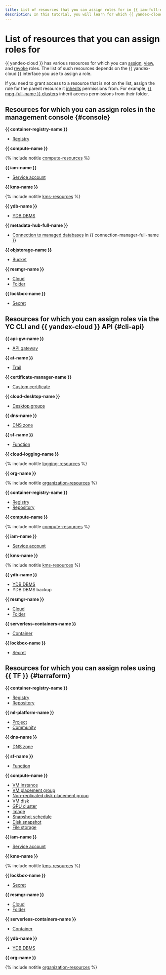 ```yaml
---
title: List of resources that you can assign roles for in {{ iam-full-name }}
description: In this tutorial, you will learn for which {{ yandex-cloud }} resources you can assign roles.
---
```


# List of resources that you can assign roles for


{{ yandex-cloud }} has various resources for which you can [assign](../../operations/roles/grant.md), [view](../../operations/roles/get-assigned-roles.md), and [revoke](../../operations/roles/revoke.md) roles. The list of such resources depends on the {{ yandex-cloud }} interface you use to assign a role.

If you need to grant access to a resource that is not on the list, assign the role for the parent resource it [inherits](index.md#inheritance) permissions from. For example, [{{ mpg-full-name }} clusters](../../../managed-postgresql/concepts/index.md) inherit access permissions from their folder.

## Resources for which you can assign roles in the management console {#console}

**{{ container-registry-name }}**
* [Registry](../../../container-registry/operations/roles/grant.md)

**{{ compute-name }}**

{% include notitle [compute-resources](../../../_includes/iam/resources-with-access-control/compute.md) %}

**{{ iam-name }}**
* [Service account](../../operations/sa/assign-role-for-sa.md)

**{{ kms-name }}**

{% include notitle [kms-resources](../../../_includes/iam/resources-with-access-control/kms.md) %}

**{{ ydb-name }}**
* [YDB DBMS](../../../ydb/operations/manage-databases.md#add-access-binding)

**{{ metadata-hub-full-name }}**
* [Connection to managed databases](../../../metadata-hub/operations/connection-access.md) in {{ connection-manager-full-name }}

**{{ objstorage-name }}**
* [Bucket](../../../storage/operations/buckets/iam-access.md)

**{{ resmgr-name }}**
* [Cloud](../../../resource-manager/operations/cloud/set-access-bindings.md)
* [Folder](../../../resource-manager/operations/folder/set-access-bindings.md)

**{{ lockbox-name }}**
* [Secret](../../../lockbox/operations/secret-access.md)

## Resources for which you can assign roles via the YC CLI and {{ yandex-cloud }} API {#cli-api}

**{{ api-gw-name }}**
* [API gateway](../../../api-gateway/concepts/index.md)

**{{ at-name }}**
* [Trail](../../../audit-trails/concepts/trail.md)

**{{ certificate-manager-name }}**
* [Custom certificate](../../../certificate-manager/concepts/imported-certificate.md)

**{{ cloud-desktop-name }}**
* [Desktop groups](../../../cloud-desktop/concepts/desktops-and-groups.md)

**{{ dns-name }}**
* [DNS zone](../../../dns/operations/zone-access.md)

**{{ sf-name }}**
* [Function](../../../functions/operations/function/role-add.md)

**{{ cloud-logging-name }}**

{% include notitle [logging-resources](../../../_includes/iam/resources-with-access-control/logging.md) %}

**{{ org-name }}**

{% include notitle [organization-resources](../../../_includes/iam/resources-with-access-control/organization.md) %}

**{{ container-registry-name }}**
* [Registry](../../../container-registry/operations/roles/grant.md)
* [Repository](../../../container-registry/operations/roles/grant.md)

**{{ compute-name }}**

{% include notitle [compute-resources](../../../_includes/iam/resources-with-access-control/compute.md) %}

**{{ iam-name }}**
* [Service account](../../operations/sa/assign-role-for-sa.md)

**{{ kms-name }}**

{% include notitle [kms-resources](../../../_includes/iam/resources-with-access-control/kms.md) %}

**{{ ydb-name }}**
* [YDB DBMS](../../../ydb/operations/manage-databases.md#add-access-binding)
* YDB DBMS backup

**{{ resmgr-name }}**
* [Cloud](../../../resource-manager/operations/cloud/set-access-bindings.md)
* [Folder](../../../resource-manager/operations/folder/set-access-bindings.md)

**{{ serverless-containers-name }}**
* [Container](../../../serverless-containers/operations/role-add.md)

**{{ lockbox-name }}**
* [Secret](../../../lockbox/operations/secret-access.md)

## Resources for which you can assign roles using {{ TF }} {#terraform}

**{{ container-registry-name }}**
* [Registry](../../../container-registry/operations/roles/grant.md)
* [Repository](../../../container-registry/operations/roles/grant.md)

**{{ ml-platform-name }}**
* [Project](../../../datasphere/security/index.md)
* [Community](../../../datasphere/security/index.md)

**{{ dns-name }}**
* [DNS zone](../../../dns/operations/zone-access.md)

**{{ sf-name }}**
* [Function](../../../functions/operations/function/role-add.md)

**{{ compute-name }}**
* [VM instance](../../../compute/operations/vm-control/vm-access.md)
* [VM placement group](../../../compute/operations/placement-groups/access.md)
* [Non-replicated disk placement group](../../../compute/operations/disk-placement-groups/access.md)
* [VM disk](../../../compute/operations/disk-control/disk-access.md)
* [GPU cluster](../../../compute/operations/gpu-cluster/access.md)
* [Image](../../../compute/operations/image-control/access.md)
* [Snapshot schedule](../../../compute/operations/snapshot-control/snapshot-schedule-access.md)
* [Disk snapshot](../../../compute/operations/snapshot-control/snapshot-access.md)
* [File storage](../../../compute/operations/filesystem/filesystem-access.md)

**{{ iam-name }}**
* [Service account](../../operations/sa/assign-role-for-sa.md)

**{{ kms-name }}**

{% include notitle [kms-resources](../../../_includes/iam/resources-with-access-control/kms.md) %}

**{{ lockbox-name }}**
* [Secret](../../../lockbox/operations/secret-access.md)

**{{ resmgr-name }}**
* [Cloud](../../../resource-manager/operations/cloud/set-access-bindings.md)
* [Folder](../../../resource-manager/operations/folder/set-access-bindings.md)

**{{ serverless-containers-name }}**
* [Container](../../../serverless-containers/operations/role-add.md)

**{{ ydb-name }}**
* [YDB DBMS](../../../ydb/security/index.md)

**{{ org-name }}**

{% include notitle [organization-resources](../../../_includes/iam/resources-with-access-control/organization.md) %}
